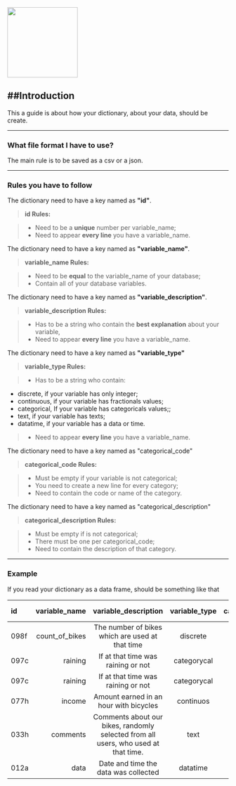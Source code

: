 <img src="https://pbs.twimg.com/profile_images/491026206062428160/UNCi6hwE.png" width="160" height="160" >

##Introduction
-------------

This a guide is about how your dictionary, about your data, should be create.

----------------
 
### What file format I have to use?

The main rule is to be saved as a csv or a json.

-----------
### Rules you have to follow

The dictionary need to have a key named as **"id"**.

> **id Rules:**

> - Need to be a **unique** number per variable_name;
> - Need to appear **every line** you have a variable_name.

The dictionary need to have a key named as **"variable_name"**.

> **variable_name Rules:**

> - Need to be **equal** to the variable_name of your database;
> - Contain all of your database variables.

The dictionary need to have a key named as **"variable_description"**.

> **variable_description Rules:**

> - Has to be a string who contain the **best explanation** about your variable,
> - Need to appear **every line** you have a variable_name.

The dictionary need to have a key named as **"variable_type"**

> **variable_type Rules:**

> - Has to be a string who contain:
 - discrete, if your variable has only integer;
 - continuous, if your variable has  fractionals values;
 - categorical, If your variable has categoricals values;;
 - text, if your variable has texts;
 - datatime, if your variable has a data or time.
> - Need to appear **every line** you have a variable_name.

The dictionary need to have a key named as "categorical_code"

> **categorical_code Rules:**

>- Must be empty if your variable is not categorical;
>- You need to create a new line for every category;
>- Need to contain the code or name of the category. 

The dictionary need to have a key named as "categorical_description"

> **categorical_description Rules:**

>- Must be empty if is not categorical;
>- There must be one per categorical_code;
>- Need to contain the description of that category.


---------------------
### Example

If you read your dictionary as a data frame, should be something like that

| id | variable_name | variable_description | variable_type | categorical_code | categorical description   |
| :------- | ----: | :---: | :---: | :---: | :---: |
| 098f | count_of_bikes |  The number of bikes which are used at that time  | discrete | | |
| 097c | raining |  If at that time was raining or not  | categorycal | 0 | wasn't raining | 
| 097c | raining |  If at that time was raining or not  | categorycal | 1 | was raining | 
| 077h | income | Amount earned in an hour with bicycles  | continuos |  |  |
| 033h | comments | Comments about our bikes, randomly selected from all users, who used at that time. | text |  |  |
| 012a | data | Date and time the data was collected | datatime |  |  |